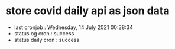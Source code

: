 # store covid daily api as json data

- last cronjob : Wednesday, 14 July 2021 00:38:34
- status og cron : success
- status daily cron : success
      
      